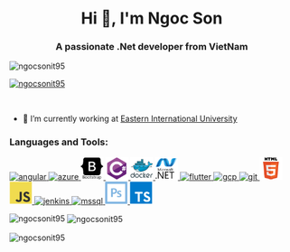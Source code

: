 <h1 align="center">Hi 👋, I'm Ngoc Son</h1>
<h3 align="center">A passionate .Net developer from VietNam</h3>

<p align="left"> <img src="https://komarev.com/ghpvc/?username=ngocsonit95&label=Profile%20views&color=0e75b6&style=flat" alt="ngocsonit95" /> </p>

<p align="left"> <a href="https://github.com/ryo-ma/github-profile-trophy"><img src="https://github-profile-trophy.vercel.app/?username=ngocsonit95" alt="ngocsonit95" /></a> </p>

<p align="left"> <a href="https://twitter.com/" target="blank"><img src="https://img.shields.io/twitter/follow/?logo=twitter&style=for-the-badge" alt="" /></a> </p>

- 🔭 I’m currently working at [Eastern International University](https://eiu.edu.vn/)


<h3 align="left">Languages and Tools:</h3>
<p align="left"> <a href="https://angular.io" target="_blank"> <img src="https://angular.io/assets/images/logos/angular/angular.svg" alt="angular" width="40" height="40"/> </a> <a href="https://azure.microsoft.com/en-in/" target="_blank"> <img src="https://www.vectorlogo.zone/logos/microsoft_azure/microsoft_azure-icon.svg" alt="azure" width="40" height="40"/> </a> <a href="https://getbootstrap.com" target="_blank"> <img src="https://raw.githubusercontent.com/devicons/devicon/master/icons/bootstrap/bootstrap-plain-wordmark.svg" alt="bootstrap" width="40" height="40"/> </a> <a href="https://www.w3schools.com/cs/" target="_blank"> <img src="https://raw.githubusercontent.com/devicons/devicon/master/icons/csharp/csharp-original.svg" alt="csharp" width="40" height="40"/> </a> <a href="https://www.docker.com/" target="_blank"> <img src="https://raw.githubusercontent.com/devicons/devicon/master/icons/docker/docker-original-wordmark.svg" alt="docker" width="40" height="40"/> </a> <a href="https://dotnet.microsoft.com/" target="_blank"> <img src="https://raw.githubusercontent.com/devicons/devicon/master/icons/dot-net/dot-net-original-wordmark.svg" alt="dotnet" width="40" height="40"/> </a> <a href="https://flutter.dev" target="_blank"> <img src="https://www.vectorlogo.zone/logos/flutterio/flutterio-icon.svg" alt="flutter" width="40" height="40"/> </a> <a href="https://cloud.google.com" target="_blank"> <img src="https://www.vectorlogo.zone/logos/google_cloud/google_cloud-icon.svg" alt="gcp" width="40" height="40"/> </a> <a href="https://git-scm.com/" target="_blank"> <img src="https://www.vectorlogo.zone/logos/git-scm/git-scm-icon.svg" alt="git" width="40" height="40"/> </a> <a href="https://www.w3.org/html/" target="_blank"> <img src="https://raw.githubusercontent.com/devicons/devicon/master/icons/html5/html5-original-wordmark.svg" alt="html5" width="40" height="40"/> </a> <a href="https://developer.mozilla.org/en-US/docs/Web/JavaScript" target="_blank"> <img src="https://raw.githubusercontent.com/devicons/devicon/master/icons/javascript/javascript-original.svg" alt="javascript" width="40" height="40"/> </a> <a href="https://www.jenkins.io" target="_blank"> <img src="https://www.vectorlogo.zone/logos/jenkins/jenkins-icon.svg" alt="jenkins" width="40" height="40"/> </a> <a href="https://www.microsoft.com/en-us/sql-server" target="_blank"> <img src="https://www.svgrepo.com/show/303229/microsoft-sql-server-logo.svg" alt="mssql" width="40" height="40"/> </a> <a href="https://www.photoshop.com/en" target="_blank"> <img src="https://raw.githubusercontent.com/devicons/devicon/master/icons/photoshop/photoshop-line.svg" alt="photoshop" width="40" height="40"/> </a> <a href="https://www.typescriptlang.org/" target="_blank"> <img src="https://raw.githubusercontent.com/devicons/devicon/master/icons/typescript/typescript-original.svg" alt="typescript" width="40" height="40"/> </a> </p>

<p><img align="left" src="https://github-readme-stats.vercel.app/api/top-langs?username=ngocsonit95&show_icons=true&locale=en&layout=compact" alt="ngocsonit95" /></p>

<p>&nbsp;<img align="center" src="https://github-readme-stats.vercel.app/api?username=ngocsonit95&show_icons=true&locale=en" alt="ngocsonit95" /></p>

<p><img align="center" src="[https://github-readme-streak-stats.herokuapp.com/?user=ngocsonit95&](https://scontent.fsgn21-1.fna.fbcdn.net/v/t39.30808-1/345447322_5761934250584770_5689970477765640908_n.jpg?stp=dst-jpg_p200x200&_nc_cat=105&ccb=1-7&_nc_sid=5f2048&_nc_ohc=Z0ZT7YSdLD8AX82y2yM&_nc_ht=scontent.fsgn21-1.fna&oh=00_AfDEsQSDjQAJzi4VAg22DE-8NjGl36x_DHcn6bwX3zta-g&oe=654F82B2)https://scontent.fsgn21-1.fna.fbcdn.net/v/t39.30808-1/345447322_5761934250584770_5689970477765640908_n.jpg?stp=dst-jpg_p200x200&_nc_cat=105&ccb=1-7&_nc_sid=5f2048&_nc_ohc=Z0ZT7YSdLD8AX82y2yM&_nc_ht=scontent.fsgn21-1.fna&oh=00_AfDEsQSDjQAJzi4VAg22DE-8NjGl36x_DHcn6bwX3zta-g&oe=654F82B2" alt="ngocsonit95" /></p>
